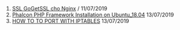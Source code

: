 1. [SSL GoGetSSL cho Nginx](https://h6009.github.io/SSL_GoGetSSL_Cho_Nginx) / 11/07/2019
2. [Phalcon PHP Framework Installation on Ubuntu_18.04](SSL_GoGetSSL_Cho_Nginx) 13/07/2019
3. [HOW TO TO PORT WITH IPTABLES](How_To_NAT_With_IPTABLES) 13/07/2019